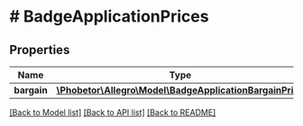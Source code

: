# # BadgeApplicationPrices

## Properties

Name | Type | Description | Notes
------------ | ------------- | ------------- | -------------
**bargain** | [**\Phobetor\Allegro\Model\BadgeApplicationBargainPrice**](BadgeApplicationBargainPrice.md) |  | [optional]

[[Back to Model list]](../../README.md#models) [[Back to API list]](../../README.md#endpoints) [[Back to README]](../../README.md)
